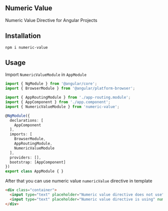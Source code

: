 ## Numeric Value

Numeric Value Directive for Angular Projects

## Installation

```
npm i numeric-value
```

## Usage

Import `NumericValueModule` in `AppModule`
```typescript
import { NgModule } from '@angular/core';
import { BrowserModule } from '@angular/platform-browser';

import { AppRoutingModule } from './app-routing.module';
import { AppComponent } from './app.component';
import { NumericValueModule } from 'numeric-value';

@NgModule({
  declarations: [
    AppComponent
  ],
  imports: [
    BrowserModule,
    AppRoutingModule,
    NumericValueModule
  ],
  providers: [],
  bootstrap: [AppComponent]
})
export class AppModule { }

```

After that you can use numeric value  `numericValue` directive in template

```html
<div class="container">
  <input type="text" placeholder="Numeric value directive does not use" />
  <input type="text" placeholder="Numeric value directive is using" numericValue />
</div>

```
